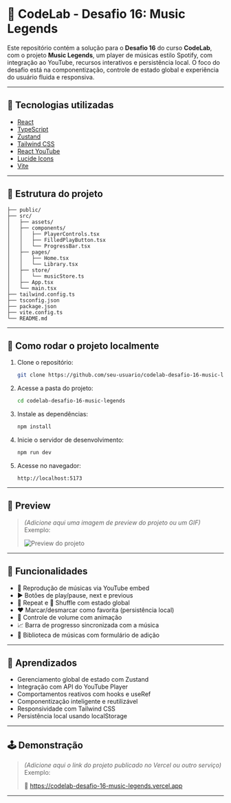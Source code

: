# 🎵 CodeLab - Desafio 16: Music Legends

Este repositório contém a solução para o **Desafio 16** do curso **CodeLab**, com o projeto **Music Legends**, um player de músicas estilo Spotify, com integração ao YouTube, recursos interativos e persistência local. O foco do desafio está na componentização, controle de estado global e experiência do usuário fluida e responsiva.

---

## 🧪 Tecnologias utilizadas

- [React](https://reactjs.org/)
- [TypeScript](https://www.typescriptlang.org/)
- [Zustand](https://zustand-demo.pmnd.rs/)
- [Tailwind CSS](https://tailwindcss.com/)
- [React YouTube](https://github.com/tjallingt/react-youtube)
- [Lucide Icons](https://lucide.dev/)
- [Vite](https://vitejs.dev/)

---

## 📂 Estrutura do projeto

```
├── public/
├── src/
│   ├── assets/
│   ├── components/
│   │   ├── PlayerControls.tsx
│   │   ├── FilledPlayButton.tsx
│   │   └── ProgressBar.tsx
│   ├── pages/
│   │   ├── Home.tsx
│   │   └── Library.tsx
│   ├── store/
│   │   └── musicStore.ts
│   ├── App.tsx
│   └── main.tsx
├── tailwind.config.ts
├── tsconfig.json
├── package.json
├── vite.config.ts
└── README.md
```

---

## 🚀 Como rodar o projeto localmente

1. Clone o repositório:
   ```bash
   git clone https://github.com/seu-usuario/codelab-desafio-16-music-legends.git
   ```

2. Acesse a pasta do projeto:
   ```bash
   cd codelab-desafio-16-music-legends
   ```

3. Instale as dependências:
   ```bash
   npm install
   ```

4. Inicie o servidor de desenvolvimento:
   ```bash
   npm run dev
   ```

5. Acesse no navegador:
   ```
   http://localhost:5173
   ```

---

## 📸 Preview

> *(Adicione aqui uma imagem de preview do projeto ou um GIF)*  
> Exemplo:
>
> ![Preview do projeto](./src/assets/preview.png)

---

## 🎯 Funcionalidades

- 🎵 Reprodução de músicas via YouTube embed  
- ▶️ Botões de play/pause, next e previous  
- 🔁 Repeat e 🔀 Shuffle com estado global  
- ❤️ Marcar/desmarcar como favorita (persistência local)  
- 📶 Controle de volume com animação  
- 📈 Barra de progresso sincronizada com a música  
- 💾 Biblioteca de músicas com formulário de adição

---

## 🧠 Aprendizados

- Gerenciamento global de estado com Zustand  
- Integração com API do YouTube Player  
- Comportamentos reativos com hooks e useRef  
- Componentização inteligente e reutilizável  
- Responsividade com Tailwind CSS  
- Persistência local usando localStorage

---

## 🕹️ Demonstração

> *(Adicione aqui o link do projeto publicado no Vercel ou outro serviço)*  
> Exemplo:
>
> 🔗 https://codelab-desafio-16-music-legends.vercel.app

---
